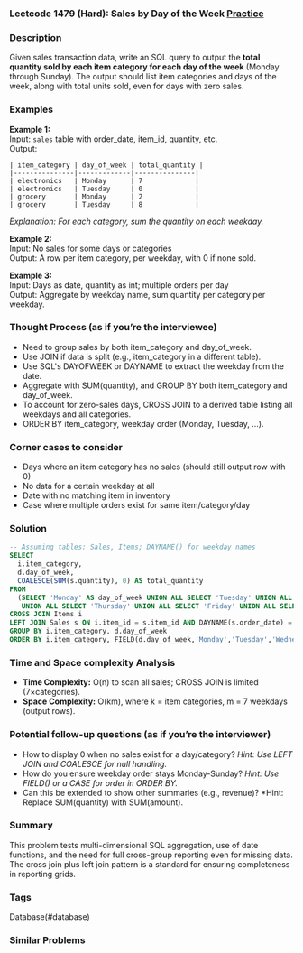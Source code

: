 ### Leetcode 1479 (Hard): Sales by Day of the Week [Practice](https://leetcode.com/problems/sales-by-day-of-the-week/)

### Description  
Given sales transaction data, write an SQL query to output the **total quantity sold by each item category for each day of the week** (Monday through Sunday). The output should list item categories and days of the week, along with total units sold, even for days with zero sales.

### Examples  
**Example 1:**  
Input: `sales` table with order_date, item_id, quantity, etc.  
Output:
```
| item_category | day_of_week | total_quantity |
|---------------|-------------|---------------|
| electronics   | Monday      | 7             |
| electronics   | Tuesday     | 0             |
| grocery       | Monday      | 2             |
| grocery       | Tuesday     | 8             |
```
*Explanation: For each category, sum the quantity on each weekday.*

**Example 2:**  
Input: No sales for some days or categories  
Output: A row per item category, per weekday, with 0 if none sold.

**Example 3:**  
Input: Days as date, quantity as int; multiple orders per day  
Output: Aggregate by weekday name, sum quantity per category per weekday.

### Thought Process (as if you’re the interviewee)  
- Need to group sales by both item_category and day_of_week.
- Use JOIN if data is split (e.g., item_category in a different table).
- Use SQL's DAYOFWEEK or DAYNAME to extract the weekday from the date.
- Aggregate with SUM(quantity), and GROUP BY both item_category and day_of_week.
- To account for zero-sales days, CROSS JOIN to a derived table listing all weekdays and all categories.
- ORDER BY item_category, weekday order (Monday, Tuesday, ...).

### Corner cases to consider  
- Days where an item category has no sales (should still output row with 0)
- No data for a certain weekday at all
- Date with no matching item in inventory
- Case where multiple orders exist for same item/category/day

### Solution
```sql
-- Assuming tables: Sales, Items; DAYNAME() for weekday names
SELECT
  i.item_category,
  d.day_of_week,
  COALESCE(SUM(s.quantity), 0) AS total_quantity
FROM
  (SELECT 'Monday' AS day_of_week UNION ALL SELECT 'Tuesday' UNION ALL SELECT 'Wednesday'
   UNION ALL SELECT 'Thursday' UNION ALL SELECT 'Friday' UNION ALL SELECT 'Saturday' UNION ALL SELECT 'Sunday') d
CROSS JOIN Items i
LEFT JOIN Sales s ON i.item_id = s.item_id AND DAYNAME(s.order_date) = d.day_of_week
GROUP BY i.item_category, d.day_of_week
ORDER BY i.item_category, FIELD(d.day_of_week,'Monday','Tuesday','Wednesday','Thursday','Friday','Saturday','Sunday');
```

### Time and Space complexity Analysis  
- **Time Complexity:** O(n) to scan all sales; CROSS JOIN is limited (7×categories).
- **Space Complexity:** O(km), where k = item categories, m = 7 weekdays (output rows).

### Potential follow-up questions (as if you’re the interviewer)  
- How to display 0 when no sales exist for a day/category?
  *Hint: Use LEFT JOIN and COALESCE for null handling.*
- How do you ensure weekday order stays Monday-Sunday?
  *Hint: Use FIELD() or a CASE for order in ORDER BY.*
- Can this be extended to show other summaries (e.g., revenue)?
  *Hint: Replace SUM(quantity) with SUM(amount).

### Summary
This problem tests multi-dimensional SQL aggregation, use of date functions, and the need for full cross-group reporting even for missing data. The cross join plus left join pattern is a standard for ensuring completeness in reporting grids.

### Tags
Database(#database)

### Similar Problems
